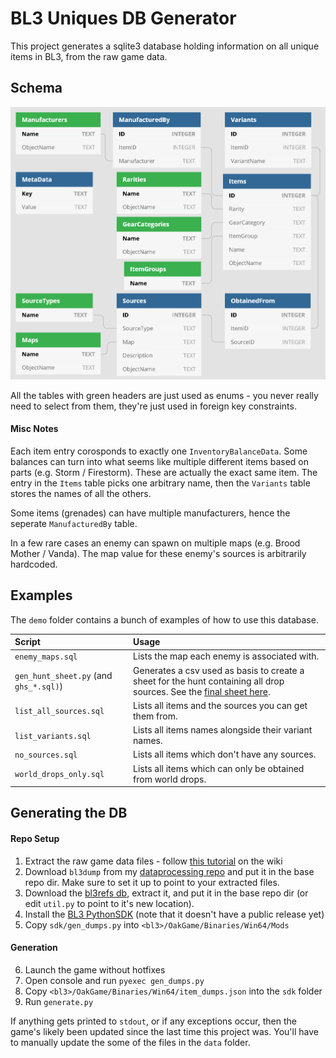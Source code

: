 # BL3 Uniques DB Generator

This project generates a sqlite3 database holding information on all unique items in BL3, from the raw game data.

## Schema

![Schema Image](schema.png)

All the tables with green headers are just used as enums - you never really need to select from them, they're just used in foreign key constraints.

#### Misc Notes
Each item entry corosponds to exactly one `InventoryBalanceData`. Some balances can turn into what seems like multiple different items based on parts (e.g. Storm / Firestorm). These are actually the exact same item. The entry in the `Items` table picks one arbitrary name, then the `Variants` table stores the names of all the others.

Some items (grenades) can have multiple manufacturers, hence the seperate `ManufacturedBy` table.

In a few rare cases an enemy can spawn on multiple maps (e.g. Brood Mother / Vanda). The map value for these enemy's sources is arbitrarily hardcoded.

## Examples

The `demo` folder contains a bunch of examples of how to use this database.

Script | Usage
:---|:---
`enemy_maps.sql` | Lists the map each enemy is associated with.
`gen_hunt_sheet.py` (and `ghs_*.sql)`) | Generates a csv used as basis to create a sheet for the hunt containing all drop sources. See the [final sheet here](https://docs.google.com/spreadsheets/d/1bCdFreDzg213wKBg-KmcpRaqNXc6SGvR8EwD_D8_LWM/edit?usp=sharing).
`list_all_sources.sql` | Lists all items and the sources you can get them from.
`list_variants.sql` | Lists all items names alongside their variant names.
`no_sources.sql` | Lists all items which don't have any sources.
`world_drops_only.sql` | Lists all items which can only be obtained from world drops.


## Generating the DB

#### Repo Setup
1. Extract the raw game data files - follow [this tutorial](https://github.com/BLCM/BLCMods/wiki/Accessing-Borderlands-3-Data#extracting-raw-datafiles) on the wiki
2. Download `bl3dump` from my [dataprocessing repo](https://github.com/apple1417/bl3-data-processing/tree/master/bl3dump) and put it in the base repo dir. Make sure to set it up to point to your extracted files.
3. Download the [bl3refs db](https://apocalyptech.com/games/bl3-refs/index.php), extract it, and put it in the base repo dir (or edit `util.py` to point to it's new location).
4. Install the [BL3 PythonSDK](https://github.com/bl-sdk/PythonSDK/tree/bl3) (note that it doesn't have a public release yet)
5. Copy `sdk/gen_dumps.py` into `<bl3>/OakGame/Binaries/Win64/Mods`

#### Generation
6. Launch the game without hotfixes
7. Open console and run `pyexec gen_dumps.py`
8. Copy `<bl3>/OakGame/Binaries/Win64/item_dumps.json` into the `sdk` folder
9. Run `generate.py`

If anything gets printed to `stdout`, or if any exceptions occur, then the game's likely been updated since the last time this project was. You'll have to manually update the some of the files in the `data` folder.
